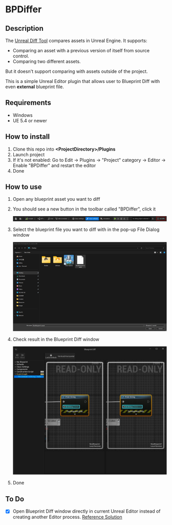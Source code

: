 # BPDiffer

## Description

The [Unreal Diff Tool](https://dev.epicgames.com/documentation/en-us/unreal-engine/ue-diff-tool-in-unreal-engine) compares assets in Unreal Engine. It supports:
- Comparing an asset with a previous version of itself from source control.
- Comparing two different assets.

But it doesn't support comparing with assets outside of the project.

This is a simple Unreal Editor plugin that allows user to Blueprint Diff with even **external** blueprint file.

## Requirements

- Windows
- UE 5.4 or newer

## How to install

1. Clone this repo into **\<ProjectDirectory\>/Plugins**
2. Launch project
3. If it's not enabled: Go to Edit -> Plugins -> "Project" category -> Editor -> Enable "BPDiffer" and restart the editor
4. Done

## How to use

1. Open any blueprint asset you want to diff
2. You should see a new button in the toolbar called "BPDiffer", click it

	<img src="Docs/Images/BPDifferButton.jpg"/>

3. Select the blueprint file you want to diff with in the pop-up File Dialog window

	<img src="Docs/Images/FileDialogWindow.jpg"/>

4. Check result in the Blueprint Diff window

	<img src="Docs/Images/BlueprintDiffWindow.jpg"/>

5. Done

## To Do

- [x] Open Blueprint Diff window directly in current Unreal Editor instead of creating another Editor process. [Reference Solution](https://github.com/EpicGames/UnrealEngine/blob/c830445187784f1269f43b56f095493a27d5a636/Engine/Source/Editor/UnrealEd/Private/EditorCommandLineUtils.cpp#L454)
